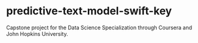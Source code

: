 # predictive-text-model-swift-key
Capstone project for the Data Science Specialization through Coursera and John Hopkins University.

